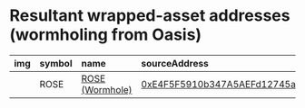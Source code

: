 
Resultant wrapped-asset addresses (wormholing from Oasis)
===================================
  
| img   | symbol   | name                                                           | sourceAddress                                                                                                                    | solAddress   | solMarkets   | ethAddress   | ethMarkets   | terraAddress   | terraMarkets   | bscAddress   | bscMarkets   | maticAddress   | maticMarkets   | avaxAddress   | avaxMarkets   | symbol   |
|:------|:---------|:---------------------------------------------------------------|:---------------------------------------------------------------------------------------------------------------------------------|:-------------|:-------------|:-------------|:-------------|:---------------|:---------------|:-------------|:-------------|:---------------|:---------------|:--------------|:--------------|:-----------------|
|       | ROSE     | [ROSE (Wormhole)](http://coingecko.com/en/coins/oasis-network) | [0xE4F5F5910b347A5AEFd12745a98eEEA97F69180e](https://explorer.oasis.updev.si/address/0xE4F5F5910b347A5AEFd12745a98eEEA97F69180e) |              |              |              |              |                |                |              |              |                |                |               |               | ROSE             |